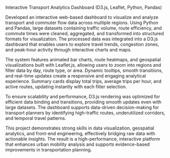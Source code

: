 Interactive Transport Analytics Dashboard (D3.js, Leaflet, Python, Pandas)

Developed an interactive web-based dashboard to visualize and analyze transport and commuter flow data across multiple regions. Using Python and Pandas, large datasets containing traffic volume, route efficiency, and commute times were cleaned, aggregated, and transformed into structured formats for visualization. The processed data was integrated into a D3.js dashboard that enables users to explore travel trends, congestion zones, and peak-hour activity through interactive charts and maps.

The system features animated bar charts, route heatmaps, and geospatial visualizations built with Leaflet.js, allowing users to zoom into regions and filter data by day, route type, or area. Dynamic tooltips, smooth transitions, and real-time updates create a responsive and engaging analytical experience. Summary cards display total trips, average trips per hour, and active routes, updating instantly with each filter selection.

To ensure scalability and performance, D3.js rendering was optimized for efficient data binding and transitions, providing smooth updates even with large datasets. The dashboard supports data-driven decision-making for transport planners by identifying high-traffic routes, underutilized corridors, and temporal travel patterns.

This project demonstrates strong skills in data visualization, geospatial analytics, and front-end engineering, effectively bridging raw data with actionable insights. The result is a high-performance, interactive platform that enhances urban mobility analysis and supports evidence-based improvements in transportation planning.
